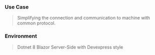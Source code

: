 ### Use Case
> Simplifying the connection and communication to machine with common protocol.
### Environment
> Dotnet 8 Blazor Server-Side with Devexpress style
